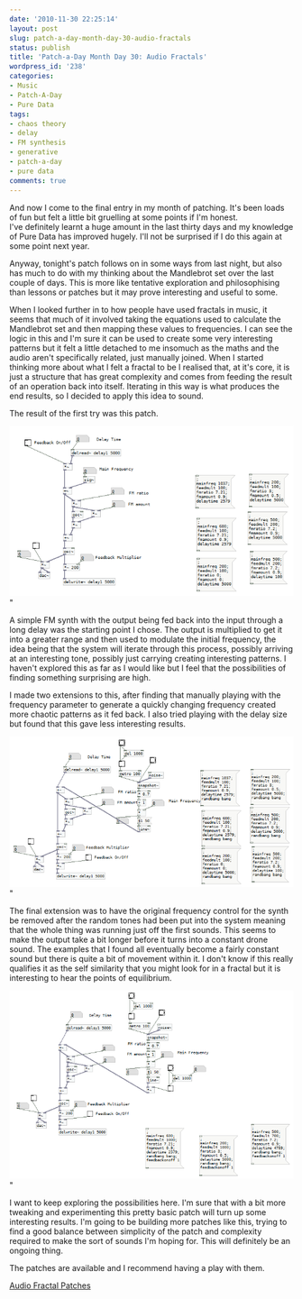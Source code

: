 ```yaml
---
date: '2010-11-30 22:25:14'
layout: post
slug: patch-a-day-month-day-30-audio-fractals
status: publish
title: 'Patch-a-Day Month Day 30: Audio Fractals'
wordpress_id: '238'
categories:
- Music
- Patch-A-Day
- Pure Data
tags:
- chaos theory
- delay
- FM synthesis
- generative
- patch-a-day
- pure data
comments: true
---
```


And now I come to the final entry in my month of patching. It's been loads of fun but felt a little bit gruelling at some points if I'm honest. I've definitely learnt a huge amount in the last thirty days and my knowledge of Pure Data has improved hugely. I'll not be surprised if I do this again at some point next year.

Anyway, tonight's patch follows on in some ways from last night, but also has much to do with my thinking about the Mandlebrot set over the last couple of days. This is more like tentative exploration and philosophising than lessons or patches but it may prove interesting and useful to some.

When I looked further in to how people have used fractals in music, it seems that much of it involved taking the equations used to calculate the Mandlebrot set and then mapping these values to frequencies. I can see the logic in this and I'm sure it can be used to create some very interesting patterns but it felt a little detached to me insomuch as the maths and the audio aren't specifically related, just manually joined. When I started thinking more about what I felt a fractal to be I realised that, at it's core, it is just a structure that has great complexity and comes from feeding the result of an operation back into itself. Iterating in this way is what produces the end results, so I decided to apply this idea to sound.

The result of the first try was this patch.

![A patch to try and create an audio fractal](/a/2010-11-30-patch-a-day-month-day-30-audio-fractals/30-AudioFractal1.png)"

A simple FM synth with the output being fed back into the input through a long delay was the starting point I chose. The output is multiplied to get it into a greater range and then used to modulate the initial frequency, the idea being that the system will iterate through this process, possibly arriving at an interesting tone, possibly just carrying creating interesting patterns. I haven't explored this as far as I would like but I feel that the possibilities of finding something surprising are high.

I made two extensions to this, after finding that manually playing with the frequency parameter to generate a quickly changing frequency created more chaotic patterns as it fed back. I also tried playing with the delay size but found that this gave less interesting results.

![An extension to the audio fractal patch](/a/2010-11-30-patch-a-day-month-day-30-audio-fractals/30-AudioFractal2.png)"

The final extension was to have the original frequency control for the synth be removed after the random tones had been put into the system meaning that the whole thing was running just off the first sounds. This seems to make the output take a bit longer before it turns into a constant drone sound. The examples that I found all eventually become a fairly constant sound but there is quite a bit of movement within it. I don't know if this really qualifies it as the self similarity that you might look for in a fractal but it is interesting to hear the points of equilibrium.

![Final extension to original audio fractal patch](/a/2010-11-30-patch-a-day-month-day-30-audio-fractals/30-AudioFractal3.png)"

I want to keep exploring the possibilities here. I'm sure that with a bit more tweaking and experimenting this pretty basic patch will turn up some interesting results. I'm going to be building more patches like this, trying to find a good balance between simplicity of the patch and complexity required to make the sort of sounds I'm hoping for. This will definitely be an ongoing thing.

The patches are available and I recommend having a play with them.

[Audio Fractal Patches](/a/2010-11-30-patch-a-day-month-day-30-audio-fractals/30-AudioFractals.zip)
